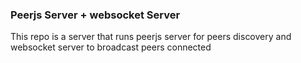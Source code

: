 ### Peerjs Server + websocket Server

This repo is a server that runs peerjs server for peers discovery and websocket server to broadcast peers connected
